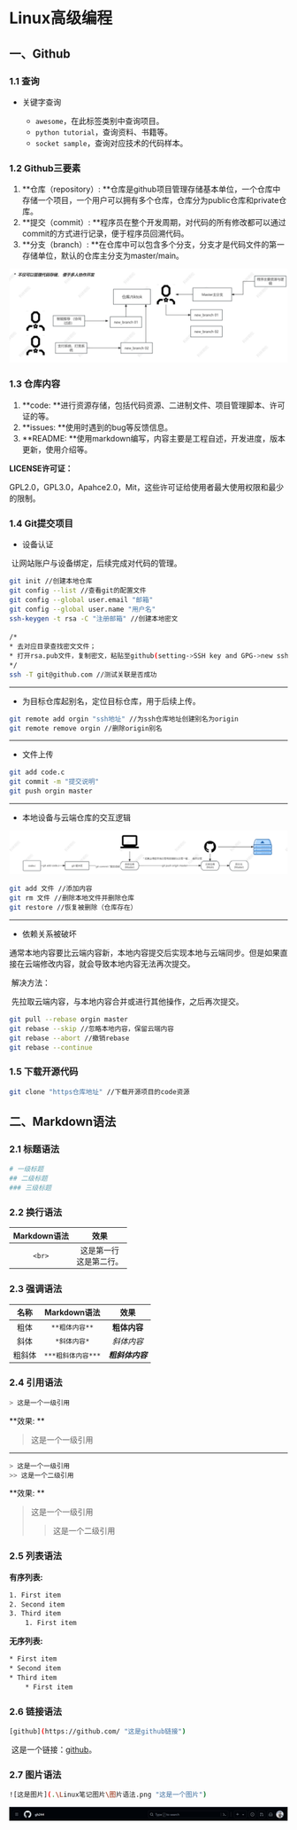 # Linux高级编程

## 一、Github

### 1.1	查询

- 关键字查询

  - `awesome`，在此标签类别中查询项目。
  - `python tutorial`，查询资料、书籍等。
  - `socket sample`，查询对应技术的代码样本。

  

### 1.2	Github三要素

1. **仓库（repository）:  **仓库是github项目管理存储基本单位，一个仓库中存储一个项目，一个用户可以拥有多个仓库，仓库分为public仓库和private仓库。
2. **提交（commit）:  **程序员在整个开发周期，对代码的所有修改都可以通过commit的方式进行记录，便于程序员回溯代码。
3. **分支（branch）:  **在仓库中可以包含多个分支，分支才是代码文件的第一存储单位，默认的仓库主分支为master/main。

<img src=".\Linux笔记图片\image-20240607102406883.png" alt="image-20240607102406883" style="zoom: 50%;" />

### 1.3	仓库内容

1. **code:  **进行资源存储，包括代码资源、二进制文件、项目管理脚本、许可证的等。
2. **issues:  **使用时遇到的bug等反馈信息。
3. **README:  **使用markdown编写，内容主要是工程自述，开发进度，版本更新，使用介绍等。

**LICENSE许可证：**

​		GPL2.0，GPL3.0，Apahce2.0，Mit，这些许可证给使用者最大使用权限和最少的限制。

### 1.4	Git提交项目

- 设备认证

​		让网站账户与设备绑定，后续完成对代码的管理。

```bash
git init //创建本地仓库
git config --list //查看git的配置文件
git config --global user.email "邮箱"
git config --global user.name "用户名"
ssh-keygen -t rsa -C "注册邮箱" //创建本地密文

/*
* 去对应目录查找密文文件；
* 打开rsa.pub文件，复制密文，粘贴至github(setting->SSH key and GPG->new ssh key->粘贴)；
*/
ssh -T git@github.com //测试关联是否成功
```

********

- 为目标仓库起别名，定位目标仓库，用于后续上传。

```bash
git remote add orgin "ssh地址" //为ssh仓库地址创建别名为origin
git remote remove orgin //删除origin别名
```

***************

- 文件上传

```bash
git add code.c
git commit -m "提交说明"
git push orgin master
```

************

- 本地设备与云端仓库的交互逻辑

<img src=".\Linux笔记图片\image-20240607104940059.png" alt="image-20240607104940059" style="zoom:50%;" />

```bash
git add 文件 //添加内容
git rm 文件 //删除本地文件并删除仓库
git restore //恢复被删除（仓库存在）
```

***********

- 依赖关系被破坏

​		通常本地内容要比云端内容新，本地内容提交后实现本地与云端同步。但是如果直接在云端修改内容，就会导致本地内容无法再次提交。

​		解决方法：

​		先拉取云端内容，与本地内容合并或进行其他操作，之后再次提交。

```bash
git pull --rebase orgin master
git rebase --skip //忽略本地内容，保留云端内容
git rebase --abort //撤销rebase
git rebase --continue
```

### 1.5	下载开源代码

```bash
git clone "https仓库地址" //下载开源项目的code资源
```

## 二、Markdown语法

### 2.1	标题语法

```bash
# 一级标题
## 二级标题
### 三级标题
```

### 2.2	换行语法

| Markdown语法 |            效果            |
| :----------: | :------------------------: |
|    `<br>`    | 这是第一行<br>这是第二行。 |

### 2.3	强调语法

|  名称  |    Markdown语法    |       效果       |
| :----: | :----------------: | :--------------: |
|  粗体  |   `**粗体内容**`   |   **粗体内容**   |
|  斜体  |    `*斜体内容*`    |    *斜体内容*    |
| 粗斜体 | `***粗斜体内容***` | ***粗斜体内容*** |

### 2.4	引用语法

```bash
> 这是一个一级引用
```

**效果: **

> 这是一个一级引用

**************

```bash
> 这是一个一级引用
>> 这是一个二级引用
```

**效果: **

> 这是一个一级引用
> > 这是一个二级引用

### 2.5	列表语法

**有序列表:** 

```bash
1. First item
2. Second item
3. Third item
	1. First item
```

**无序列表:** 

```bash
* First item
* Second item
* Third item
	* First item
```

### 2.6	链接语法

```bash
[github](https://github.com/ "这是github链接")
```

​		这是一个链接：[github](https://github.com/ "这是github链接")。

### 2.7	图片语法

```bash
![这是图片](.\Linux笔记图片\图片语法.png "这是一个图片")
```

![这是图片](.\Linux笔记图片\1.png "这是一个图片")
